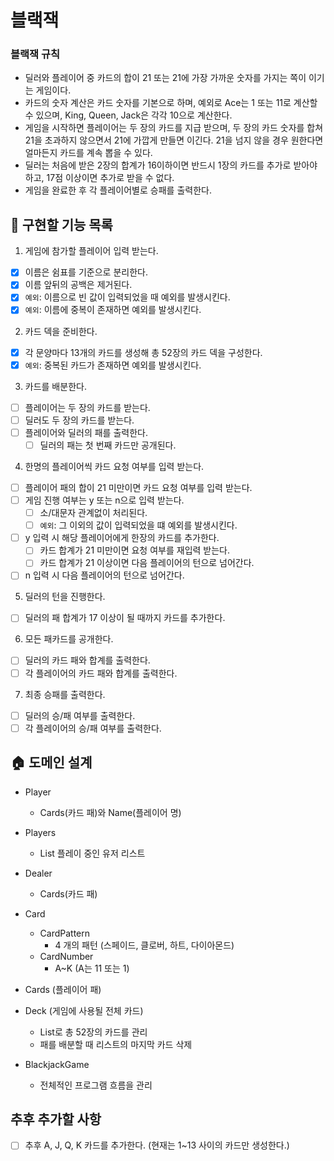 # 블랙잭

### 블랙잭 규칙

- 딜러와 플레이어 중 카드의 합이 21 또는 21에 가장 가까운 숫자를 가지는 쪽이 이기는 게임이다.
- 카드의 숫자 계산은 카드 숫자를 기본으로 하며, 예외로 Ace는 1 또는 11로 계산할 수 있으며, King, Queen, Jack은 각각 10으로 계산한다.
- 게임을 시작하면 플레이어는 두 장의 카드를 지급 받으며, 두 장의 카드 숫자를 합쳐 21을 초과하지 않으면서 21에 가깝게 만들면 이긴다. 21을 넘지 않을 경우 원한다면 얼마든지 카드를 계속 뽑을 수 있다.
- 딜러는 처음에 받은 2장의 합계가 16이하이면 반드시 1장의 카드를 추가로 받아야 하고, 17점 이상이면 추가로 받을 수 없다.
- 게임을 완료한 후 각 플레이어별로 승패를 출력한다.

## 🔧 구현할 기능 목록
1. 게임에 참가할 플레이어 입력 받는다.
- [x] 이름은 쉼표를 기준으로 분리한다.
- [x] 이름 앞뒤의 공백은 제거된다.
- [x] `예외`: 이름으로 빈 값이 입력되었을 때 예외를 발생시킨다.
- [x] `예외`: 이름에 중복이 존재하면 예외를 발생시킨다.

2. 카드 덱을 준비한다.
- [x] 각 문양마다 13개의 카드를 생성해 총 52장의 카드 덱을 구성한다.
- [x] `예외`: 중복된 카드가 존재하면 예외를 발생시킨다.

3. 카드를 배분한다.
- [ ] 플레이어는 두 장의 카드를 받는다.
- [ ] 딜러도 두 장의 카드를 받는다.
- [ ] 플레이어와 딜러의 패를 출력한다.
  - [ ] 딜러의 패는 첫 번째 카드만 공개된다.
    
4. 한명의 플레이어씩 카드 요청 여부를 입력 받는다.
- [ ] 플레이어 패의 합이 21 미만이면 카드 요청 여부를 입력 받는다.
- [ ] 게임 진행 여부는 y 또는 n으로 입력 받는다.
  - [ ] 소/대문자 관계없이 처리된다.
  - [ ] `예외`: 그 이외의 값이 입력되었을 떄 예외를 발생시킨다.
- [ ] y 입력 시 해당 플레이어에게 한장의 카드를 추가한다.
  - [ ] 카드 합계가 21 미만이면 요청 여부를 재입력 받는다. 
  - [ ] 카드 합계가 21 이상이면 다음 플레이어의 턴으로 넘어간다.
- [ ] n 입력 시 다음 플레이어의 턴으로 넘어간다.

5. 딜러의 턴을 진행한다.
- [ ] 딜러의 패 합계가 17 이상이 될 때까지 카드를 추가한다.
  
6. 모든 패카드를 공개한다.
- [ ] 딜러의 카드 패와 합계를 출력한다.
- [ ] 각 플레이어의 카드 패와 합계를 출력한다.

7. 최종 승패를 출력한다.
- [ ] 딜러의 승/패 여부를 출력한다.
- [ ] 각 플레이어의 승/패 여부를 출력한다.

## 🏠 도메인 설계
- Player
  - Cards(카드 패)와 Name(플레이어 명)
    
- Players
  - List<Player> 플레이 중인 유저 리스트
    
- Dealer
  - Cards(카드 패)
  
- Card
  - CardPattern
    - 4 개의 패턴 (스페이드, 클로버, 하트, 다이아몬드)
  - CardNumber
    - A~K (A는 11 또는 1)

- Cards (플레이어 패)

- Deck (게임에 사용될 전체 카드)
  - List<Card>로 총 52장의 카드를 관리
  - 패를 배분할 때 리스트의 마지막 카드 삭제
  
- BlackjackGame
  - 전체적인 프로그램 흐름을 관리

## 추후 추가할 사항
-[ ] 추후 A, J, Q, K 카드를 추가한다. (현재는 1~13 사이의 카드만 생성한다.)